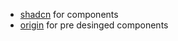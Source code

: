 - [shadcn](https://ui.shadcn.com/) for components
- [origin](https://originui.com/) for pre desinged components